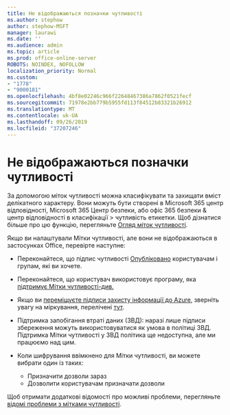 ```yaml
---
title: Не відображаються позначки чутливості
ms.author: stephow
author: stephow-MSFT
manager: laurawi
ms.date: ''
ms.audience: admin
ms.topic: article
ms.prod: office-online-server
ROBOTS: NOINDEX, NOFOLLOW
localization_priority: Normal
ms.custom:
- "1778"
- "9000181"
ms.openlocfilehash: 4bf8e02246c966f22648467386a7862f0521fecf
ms.sourcegitcommit: 71978e2bb779b5955fd113f84512b83321b26912
ms.translationtype: MT
ms.contentlocale: uk-UA
ms.lasthandoff: 09/26/2019
ms.locfileid: "37207246"
---
```

# <a name="sensitivity-labels-not-appearing"></a>Не відображаються позначки чутливості

За допомогою міток чутливості можна класифікувати та захищати вміст делікатного характеру. Вони можуть бути створені в Microsoft 365 центр відповідності, Microsoft 365 Центр безпеки, або офіс 365 безпеки & центр відповідності в класифікації > чутливість етикетки. Щоб дізнатися більше про цю функцію, перегляньте [Огляд міток чутливості](https://docs.microsoft.com/office365/securitycompliance/sensitivity-labels).

Якщо ви налаштували Мітки чутливості, але вони не відображаються в застосунках Office, перевірте наступне:

- Переконайтеся, що підпис чутливості [Опубліковано](https://docs.microsoft.com/Office365/SecurityCompliance/sensitivity-labels#what-label-policies-can-do) користувачам і групам, які ви хочете.

- Переконайтеся, що користувач використовує програму, яка [підтримує Мітки чутливості-див.](https://support.office.com/article/apply-sensitivity-labels-to-your-documents-and-email-within-office-2f96e7cd-d5a4-403b-8bd7-4cc636bae0f9?ad=US&ui=en-US&rs=en-US#bkmk_whereavailable)

- Якщо ви [переміщуєте підписи захисту інформації до Azure](https://docs.microsoft.com/azure/information-protection/configure-policy-migrate-labels), зверніть увагу на міркування, перелічені [тут](https://docs.microsoft.com/azure/information-protection/configure-policy-migrate-labels#considerations-for-unified-labels).

- Підтримка запобігання втраті даних (ЗВД): наразі лише підписи збереження можуть використовуватися як умова в політиці ЗВД.  Підтримка Мітки чутливості у ЗВД політика ще недоступна, але ми працюємо над цим.

- Коли шифрування ввімкнено для Мітки чутливості, ви можете вибрати один із таких:
    - Призначити дозволи зараз
    - Дозволити користувачам призначати дозволи


Щоб отримати додаткові відомості про можливі проблеми, перегляньте [відомі проблеми з мітками чутливості](https://support.office.com/article/known-issues-with-sensitivity-labels-in-office-b169d687-2bbd-4e21-a440-7da1b2743edc).